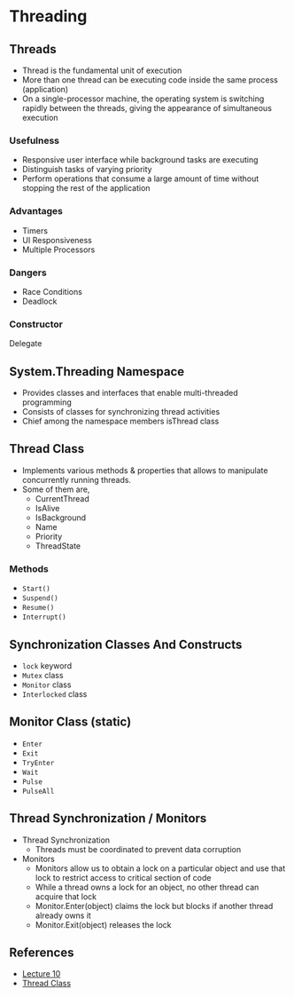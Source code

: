 # Threading

## Threads

- Thread is the fundamental unit of execution
- More than one thread can be executing code inside the same process (application)
- On a single-processor machine, the operating system is switching rapidly between the threads, giving the appearance of simultaneous execution

### Usefulness

- Responsive user interface while background tasks are executing
- Distinguish tasks of varying priority
- Perform operations that consume a large amount of time without stopping the rest of the application

### Advantages

- Timers
- UI Responsiveness
- Multiple Processors

### Dangers

- Race Conditions
- Deadlock

### Constructor

Delegate

## System.Threading Namespace

- Provides classes and interfaces that enable multi-threaded programming
- Consists of classes for synchronizing thread activities
- Chief among the namespace members isThread class

## Thread Class

- Implements various methods & properties that allows to manipulate concurrently running threads.
- Some of them are,
  - CurrentThread
  - IsAlive
  - IsBackground
  - Name
  - Priority
  - ThreadState

### Methods

- `Start()`
- `Suspend()`
- `Resume()`
- `Interrupt()`

## Synchronization Classes And Constructs

- `lock` keyword
- `Mutex` class
- `Monitor` class
- `Interlocked` class

## Monitor Class (static)

- `Enter`
- `Exit`
- `TryEnter`
- `Wait`
- `Pulse`
- `PulseAll`

## Thread Synchronization / Monitors

- Thread Synchronization
  - Threads must be coordinated to prevent data corruption
- Monitors
  - Monitors allow us to obtain a lock on a particular object and use that lock to restrict access to critical section of code
  - While a thread owns a lock for an object, no other thread can acquire that lock
  - Monitor.Enter(object) claims the lock but blocks if another thread already owns it
  - Monitor.Exit(object) releases the lock

## References

- [Lecture 10](https://docs.google.com/presentation/d/1T_b4bKKnizypwz3hevTWZjDUTsl0WP5p/edit#slide=id.p2)
- [Thread Class](https://docs.microsoft.com/en-us/dotnet/api/system.threading.thread?view=net-6.0)
